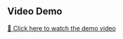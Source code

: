 ## Video Demo

[🎥 Click here to watch the demo video](https://drive.google.com/file/d/1HrldaUHntXlcVCE2wrbkzj4CTh7k7SsW/view?usp=drive_link)



